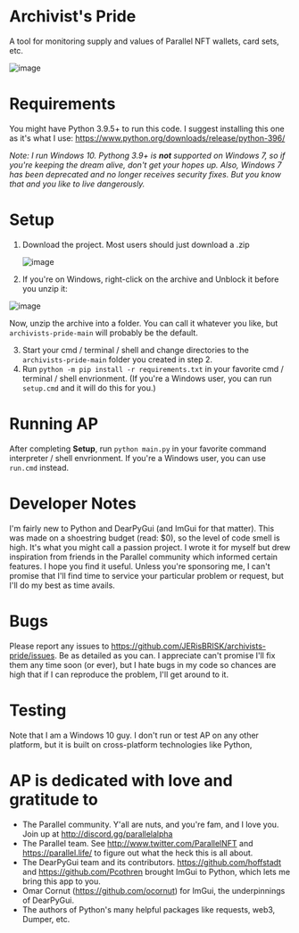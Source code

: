 # Archivist's Pride
A tool for monitoring supply and values of Parallel NFT wallets, card sets, etc.

![image](https://user-images.githubusercontent.com/14815901/131173186-1f173bee-44a9-493b-91de-4073901ca496.png)

# Requirements
You might have Python 3.9.5+ to run this code. I suggest installing this one as it's what I use:
https://www.python.org/downloads/release/python-396/

_Note: I run Windows 10. Pythong 3.9+ is **not** supported on Windows 7, so if you're keeping the dream alive, don't get your hopes up. Also, Windows 7 has been deprecated and no longer receives security fixes. But you know that and you like to live dangerously._

# Setup
1. Download the project. Most users should just download a .zip

   ![image](https://user-images.githubusercontent.com/14815901/131174537-0f9596f3-8c54-4dfe-a058-5ae03cc37791.png)

2. If you're on Windows, right-click on the archive and Unblock it before you unzip it:

![image](https://user-images.githubusercontent.com/14815901/131174807-6226589f-015d-4d55-9aa5-254c947bd1da.png)

   Now, unzip the archive into a folder. You can call it whatever you like, but `archivists-pride-main` will probably be the default.

3. Start your cmd / terminal / shell and change directories to the `archivists-pride-main` folder you created in step 2.
4. Run `python -m pip install -r requirements.txt` in your favorite cmd / terminal / shell envrionment. 
   (If you're a Windows user, you can run `setup.cmd` and it will do this for you.)

# Running AP
After completing **Setup**, run `python main.py` in your favorite command interpreter / shell envrionment.
If you're a Windows user, you can use `run.cmd` instead.

# Developer Notes
I'm fairly new to Python and DearPyGui (and ImGui for that matter). This was made on a shoestring budget (read: $0), so the level of code smell is high. It's what you might call a passion project. I wrote it for myself but drew inspiration from friends in the Parallel community which informed certain features. I hope you find it useful. Unless you're sponsoring me, I can't promise that I'll find time to service your particular problem or request, but I'll do my best as time avails.

# Bugs
Please report any issues to https://github.com/JERisBRISK/archivists-pride/issues. Be as detailed as you can. I appreciate can't promise I'll fix them any time soon (or ever), but I hate bugs in my code so chances are high that if I can reproduce the problem, I'll get around to it.

# Testing
Note that I am a Windows 10 guy. I don't run or test AP on any other platform, but it is built on cross-platform technologies like Python, 

# AP is dedicated with love and gratitude to
- The Parallel community. Y'all are nuts, and you're fam, and I love you. Join up at http://discord.gg/parallelalpha
- The Parallel team. See http://www.twitter.com/ParallelNFT and https://parallel.life/ to figure out what the heck this is all about.
- The DearPyGui team and its contributors. https://github.com/hoffstadt and https://github.com/Pcothren brought ImGui to Python, which lets me bring this app to you.
- Omar Cornut (https://github.com/ocornut) for ImGui, the underpinnings of DearPyGui.
- The authors of Python's many helpful packages like requests, web3, Dumper, etc.






